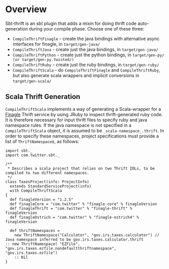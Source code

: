 Overview
========

Sbt-thrift is an sbt plugin that adds a mixin for doing thrift code auto-generation during your
compile phase. Choose one of these three:

- `CompileThriftFinagle` - create the java bindings with alternative async interfaces for finagle, in `target/gen-java/`
- `CompileThriftJava` - create just the java bindings, in `target/gen-java/`
- `CompileThriftPython` - create just the python bindings, in `target/gen-py/ (or target/gen-py.twisted/)`
- `CompileThriftRuby` - create just the ruby bindings, in `target/gen-ruby/`
- `CompileThriftScala` - do `CompileThriftFinagle` and `CompileThriftRuby`, but also generate scala wrappers and implicit conversions in `target/gen-scala/`

Scala Thrift Generation
-----------------------

`CompileThriftScala` implements a way of generating a Scala-wrapper for a
[Finagle](http://twitter.github.com/finagle) Thrift service by using JRuby to
inspect thrift-generated ruby code.  It is therefore necessary for input thrift
files to specify ruby and java namespace rules.  If the java namespace is not
specified in a `CompileThriftScala` object, it is assumed to be
`_scala-namespace_.thrift`.  In order to specify these namespaces,
project specifications must provide a list of `ThriftNamespace`s, as follows:

    import sbt._
    import com.twitter.sbt._
    
    /**
     * Describes a scala project that relies on two Thrift IDLs, to be compiled to two different namespaces.
     */
    class TaxesProject(info: ProjectInfo)
      extends StandardServiceProject(info)
      with CompileThriftScala
    {
      def finagleVersion = "1.2.5"
      def finagleCore = "com.twitter" % "finagle-core" % finagleVersion
      def finagleThrift = "com.twitter" % "finagle-thrift" % finagleVersion
      def finagleOstrich = "com.twitter" % "finagle-ostrich4" % finagleVersion
    
      def thriftNamespaces =
        new ThriftNamespace("Calculator", "gov.irs.taxes.calculator") // Java namespace inferred to be gov.irs.taxes.calculator.thrift
	:: new ThriftNamespace( "EZFile", "gov.irs.taxes.ezfile.nondefaultthriftnamespace", "gov.irs.taxes.ezfile")
        :: Nil
    }

